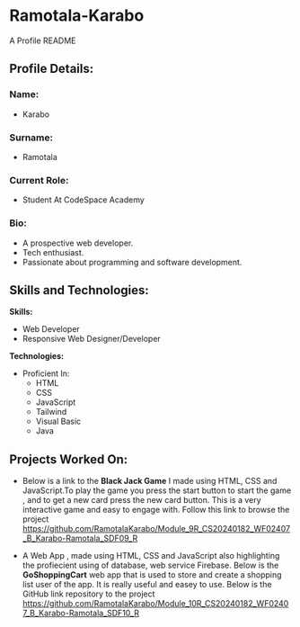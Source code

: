 # Ramotala-Karabo
A Profile README 

## Profile Details:


### **Name:** 
- Karabo
### **Surname:**
- Ramotala
### **Current Role:**
- Student At CodeSpace Academy

### **Bio:** 
 - A prospective web developer.
 - Tech enthusiast.
 - Passionate about programming and software development.

   
## Skills and Technologies:
  **Skills:**
  - Web Developer
  - Responsive Web Designer/Developer

  **Technologies:**
  - Proficient In:
      - HTML
      - CSS
      - JavaScript
      - Tailwind
      - Visual Basic
      - Java

## Projects Worked On:

  - Below is a link to the **Black Jack Game** I made using HTML, CSS and JavaScript.To play the game you press the 
    start 
    button to start the game , and to get a new card press the new card button. This is a very interactive game and 
    easy to engage with.
    Follow this link to browse the project
     <u>https://github.com/RamotalaKarabo/Module_9R_CS20240182_WF02407_B_Karabo-Ramotala_SDF09_R</u>

  - A Web App , made using HTML, CSS and JavaScript also highlighting the profiecient using of database, web service 
    Firebase. Below is the **GoShoppingCart** web app that is used to store and create a shopping list user of the app. It is really useful and easey to use. Below is the GitHub link repository to the project
    <u>https://github.com/RamotalaKarabo/Module_10R_CS20240182_WF02407_B_Karabo-Ramotala_SDF10_R</u>

